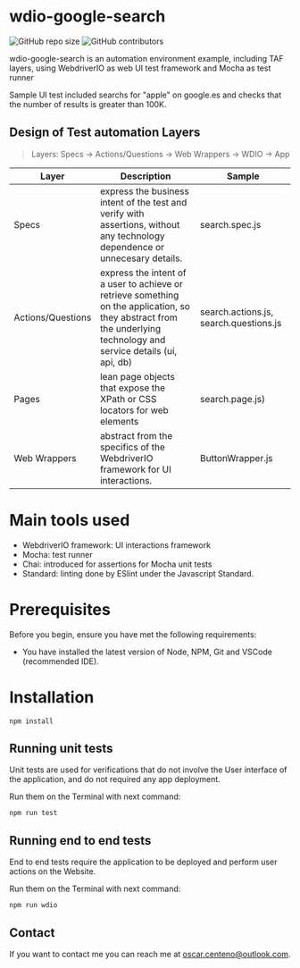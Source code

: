 # wdio-google-search

![GitHub repo size](https://img.shields.io/github/repo-size/oscarcenteno/wdio-google-search)
![GitHub contributors](https://img.shields.io/github/contributors/oscarcenteno/wdio-google-search)

wdio-google-search is an automation environment example, including TAF layers, using WebdriverIO as web UI test framework and Mocha as test runner

Sample UI test included searchs for "apple" on google.es and checks that the number of results is greater than 100K.

## Design of Test automation Layers

> Layers: Specs -> Actions/Questions -> Web Wrappers -> WDIO -> App

| Layer         | Description     | Sample |
|--------------|-----------|------------|
| Specs | express the business intent of the test and verify with assertions, without any technology dependence or unnecesary details.      | search.spec.js        |
| Actions/Questions  |  express the intent of a user to achieve or retrieve something on the application, so they abstract from the underlying technology and service details (ui, api, db)      | search.actions.js, search.questions.js       |
| Pages  | lean page objects that expose the XPath or CSS locators for web elements      | search.page.js)        |
| Web Wrappers  | abstract from the specifics of the WebdriverIO framework for UI interactions.      | ButtonWrapper.js        |

# Main tools used

- WebdriverIO framework: UI interactions framework
- Mocha: test runner
- Chai: introduced for assertions for Mocha unit tests
- Standard: linting done by ESlint under the Javascript Standard.

# Prerequisites
Before you begin, ensure you have met the following requirements:
<!--- These are just example requirements. Add, duplicate or remove as required --->
* You have installed the latest version of Node, NPM, Git and VSCode (recommended IDE).

# Installation

`npm install`


## Running unit tests

Unit tests are used for verifications that do not involve the User interface of the application, and do not required any app deployment.

Run them on the Terminal with next command:

`npm run test`

## Running end to end tests

End to end tests require the application to be deployed and perform user actions on the Website.

Run them on the Terminal with next command:

`npm run wdio`

## Contact

If you want to contact me you can reach me at <oscar.centeno@outlook.com>.
